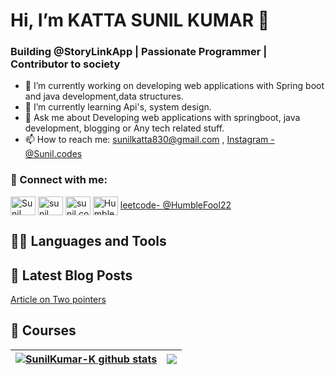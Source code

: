 
<h1>Hi, I’m KATTA SUNIL KUMAR 👋</h1>

### Building @StoryLinkApp | Passionate Programmer | Contributor to society

- 🔭 I’m currently working on developing web applications with Spring boot and java development,data structures.
- 🌱 I’m currently learning Api's, system design.
- 💬 Ask me about Developing web applications with springboot, java development, blogging or Any tech related stuff.
- 📫 How to reach me: sunilkatta830@gmail.com , [Instagram - @Sunil.codes](https://www.instagram.com/sunil.codes/) 

<h3 align="left"> 🤝 Connect with me: </h3>

<p align="left">
<a href="https://twitter.com/sunilkumArKatt5" target="_blank"><img align="center" src="https://raw.githubusercontent.com/rahuldkjain/github-profile-readme-generator/master/src/images/icons/Social/twitter.svg" alt="Sunil kumar" height="30" width="40" /></a>
<a href="https://www.linkedin.com/in/katta-sunil-kumar/" target="_blank"><img align="center" src="https://raw.githubusercontent.com/rahuldkjain/github-profile-readme-generator/master/src/images/icons/Social/linked-in-alt.svg" alt="sunil kumar" height="30" width="40" /></a>
<a href="https://instagram.com/sunil.codes/" target="_blank"><img align="center" src="https://raw.githubusercontent.com/rahuldkjain/github-profile-readme-generator/master/src/images/icons/Social/instagram.svg" alt="sunil.codes" height="30" width="40" /></a>
<a href="https://www.youtube.com/@humblefools/featured" target="_blank"><img align="center" src="https://raw.githubusercontent.com/rahuldkjain/github-profile-readme-generator/master/src/images/icons/Social/youtube.svg" alt="Humblefools" height="30" width="40" /></a>
<a href="https://www.leetcode.com/HumbleFool22" target="_blank" > leetcode- @HumbleFool22</a>
</p>

## 👨‍💻 Languages and Tools

## 📝 Latest Blog Posts

<!-- BLOG-POST-LIST:START -->
<a href="https://humblefools.substack.com/p/basics-of-two-pointers-technique" target="_blank" >Article on Two pointers</a>


## :movie_camera: Courses  






| <a href="https://github.com/SunilKumar-K/SunilKumar-K"><img align="center" src="https://github-readme-stats.vercel.app/api?username=SunilKumar-K&show_icons=true&include_all_commits=true&theme=buefy&hide_border=true" alt="SunilKumar-K github stats" /></a> | <a href="https://github.com/SunilKumar-K/SunilKumar-K"><img align="center" src="https://github-readme-stats.vercel.app/api/top-langs/?username=SunilKumar-K&layout=compact&theme=buefy&hide_border=true" /></a> |
| ------------- | ------------- |



[Gmail]: sunilkatta830@gmail.com


